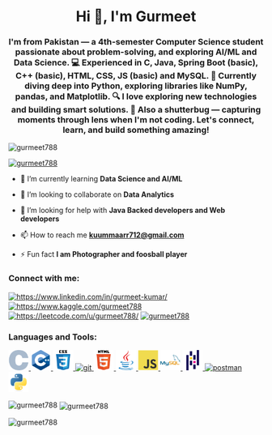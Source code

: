 <h1 align="center">Hi 👋, I'm Gurmeet</h1>
<h3 align="center">I'm from Pakistan — a 4th-semester Computer Science student passionate about problem-solving, and exploring AI/ML and Data Science. 💻 Experienced in C, Java, Spring Boot (basic), C++ (basic), HTML, CSS, JS (basic) and MySQL. 🐍 Currently diving deep into Python, exploring libraries like NumPy, pandas, and Matplotlib. 🔍 I love exploring new technologies and building smart solutions. 📸 Also a shutterbug — capturing moments through lens when I'm not coding. Let's connect, learn, and build something amazing!</h3>

<p align="left"> <img src="https://komarev.com/ghpvc/?username=gurmeet788&label=Profile%20views&color=0e75b6&style=flat" alt="gurmeet788" /> </p>

<p align="left"> <a href="https://github.com/ryo-ma/github-profile-trophy"><img src="https://github-profile-trophy.vercel.app/?username=gurmeet788" alt="gurmeet788" /></a> </p>

- 🌱 I’m currently learning **Data Science and AI/ML**

- 👯 I’m looking to collaborate on **Data Analytics**

- 🤝 I’m looking for help with **Java Backed developers and Web developers**

- 📫 How to reach me **kuummaarr712@gmail.com**

- ⚡ Fun fact **I am Photographer and foosball player**

<h3 align="left">Connect with me:</h3>
<p align="left">
<a href="https://linkedin.com/in/https://www.linkedin.com/in/gurmeet-kumar/" target="blank"><img align="center" src="https://raw.githubusercontent.com/rahuldkjain/github-profile-readme-generator/master/src/images/icons/Social/linked-in-alt.svg" alt="https://www.linkedin.com/in/gurmeet-kumar/" height="30" width="40" /></a>
<a href="https://kaggle.com/https://www.kaggle.com/gurmeet788" target="blank"><img align="center" src="https://raw.githubusercontent.com/rahuldkjain/github-profile-readme-generator/master/src/images/icons/Social/kaggle.svg" alt="https://www.kaggle.com/gurmeet788" height="30" width="40" /></a>
<a href="https://leetcode.com/u/gurmeet788" target="blank"><img align="center" src="https://raw.githubusercontent.com/rahuldkjain/github-profile-readme-generator/master/src/images/icons/Social/leet-code.svg" alt="https://leetcode.com/u/gurmeet788/" height="30" width="40" /></a>
<a href="https://discord.gg/gurmeet788" target="blank"><img align="center" src="https://raw.githubusercontent.com/rahuldkjain/github-profile-readme-generator/master/src/images/icons/Social/discord.svg" alt="gurmeet788" height="30" width="40" /></a>
</p>

<h3 align="left">Languages and Tools:</h3>
<p align="left"> <a href="https://www.cprogramming.com/" target="_blank" rel="noreferrer"> <img src="https://raw.githubusercontent.com/devicons/devicon/master/icons/c/c-original.svg" alt="c" width="40" height="40"/> </a> <a href="https://www.w3schools.com/cpp/" target="_blank" rel="noreferrer"> <img src="https://raw.githubusercontent.com/devicons/devicon/master/icons/cplusplus/cplusplus-original.svg" alt="cplusplus" width="40" height="40"/> </a> <a href="https://www.w3schools.com/css/" target="_blank" rel="noreferrer"> <img src="https://raw.githubusercontent.com/devicons/devicon/master/icons/css3/css3-original-wordmark.svg" alt="css3" width="40" height="40"/> </a> <a href="https://git-scm.com/" target="_blank" rel="noreferrer"> <img src="https://www.vectorlogo.zone/logos/git-scm/git-scm-icon.svg" alt="git" width="40" height="40"/> </a> <a href="https://www.w3.org/html/" target="_blank" rel="noreferrer"> <img src="https://raw.githubusercontent.com/devicons/devicon/master/icons/html5/html5-original-wordmark.svg" alt="html5" width="40" height="40"/> </a> <a href="https://www.java.com" target="_blank" rel="noreferrer"> <img src="https://raw.githubusercontent.com/devicons/devicon/master/icons/java/java-original.svg" alt="java" width="40" height="40"/> </a> <a href="https://developer.mozilla.org/en-US/docs/Web/JavaScript" target="_blank" rel="noreferrer"> <img src="https://raw.githubusercontent.com/devicons/devicon/master/icons/javascript/javascript-original.svg" alt="javascript" width="40" height="40"/> </a> <a href="https://www.mysql.com/" target="_blank" rel="noreferrer"> <img src="https://raw.githubusercontent.com/devicons/devicon/master/icons/mysql/mysql-original-wordmark.svg" alt="mysql" width="40" height="40"/> </a> <a href="https://pandas.pydata.org/" target="_blank" rel="noreferrer"> <img src="https://raw.githubusercontent.com/devicons/devicon/2ae2a900d2f041da66e950e4d48052658d850630/icons/pandas/pandas-original.svg" alt="pandas" width="40" height="40"/> </a> <a href="https://postman.com" target="_blank" rel="noreferrer"> <img src="https://www.vectorlogo.zone/logos/getpostman/getpostman-icon.svg" alt="postman" width="40" height="40"/> </a> <a href="https://www.python.org" target="_blank" rel="noreferrer"> <img src="https://raw.githubusercontent.com/devicons/devicon/master/icons/python/python-original.svg" alt="python" width="40" height="40"/> </a> </p>

<p><img align="left" src="https://github-readme-stats.vercel.app/api/top-langs?username=gurmeet788&show_icons=true&locale=en&layout=compact" alt="gurmeet788" /></p>

<p>&nbsp;<img align="center" src="https://github-readme-stats.vercel.app/api?username=gurmeet788&show_icons=true&locale=en" alt="gurmeet788" /></p>

<p><img align="center" src="https://github-readme-streak-stats.herokuapp.com/?user=gurmeet788&" alt="gurmeet788" /></p>
